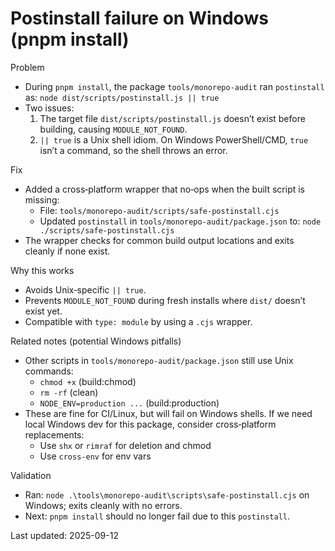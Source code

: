 # Postinstall failure on Windows (pnpm install)

Problem
- During `pnpm install`, the package `tools/monorepo-audit` ran `postinstall` as:
  `node dist/scripts/postinstall.js || true`
- Two issues:
  1) The target file `dist/scripts/postinstall.js` doesn’t exist before building, causing `MODULE_NOT_FOUND`.
  2) `|| true` is a Unix shell idiom. On Windows PowerShell/CMD, `true` isn’t a command, so the shell throws an error.

Fix
- Added a cross‑platform wrapper that no‑ops when the built script is missing:
  - File: `tools/monorepo-audit/scripts/safe-postinstall.cjs`
  - Updated `postinstall` in `tools/monorepo-audit/package.json` to:
    `node ./scripts/safe-postinstall.cjs`
- The wrapper checks for common build output locations and exits cleanly if none exist.

Why this works
- Avoids Unix‑specific `|| true`.
- Prevents `MODULE_NOT_FOUND` during fresh installs where `dist/` doesn’t exist yet.
- Compatible with `type: module` by using a `.cjs` wrapper.

Related notes (potential Windows pitfalls)
- Other scripts in `tools/monorepo-audit/package.json` still use Unix commands:
  - `chmod +x` (build:chmod)
  - `rm -rf` (clean)
  - `NODE_ENV=production ...` (build:production)
- These are fine for CI/Linux, but will fail on Windows shells. If we need local Windows dev for this package, consider cross‑platform replacements:
  - Use `shx` or `rimraf` for deletion and chmod
  - Use `cross-env` for env vars

Validation
- Ran: `node .\tools\monorepo-audit\scripts\safe-postinstall.cjs` on Windows; exits cleanly with no errors.
- Next: `pnpm install` should no longer fail due to this `postinstall`.

Last updated: 2025-09-12